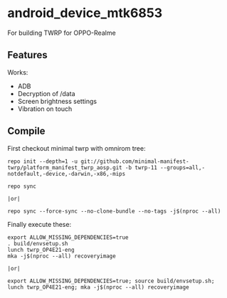 # android_device_mtk6853
For building TWRP for OPPO-Realme

## Features

Works:

- ADB
- Decryption of /data
- Screen brightness settings
- Vibration on touch

## Compile

First checkout minimal twrp with omnirom tree:

```
repo init --depth=1 -u git://github.com/minimal-manifest-twrp/platform_manifest_twrp_aosp.git -b twrp-11 --groups=all,-notdefault,-device,-darwin,-x86,-mips

repo sync

|or|

repo sync --force-sync --no-clone-bundle --no-tags -j$(nproc --all)
```

Finally execute these:

```
export ALLOW_MISSING_DEPENDENCIES=true
. build/envsetup.sh
lunch twrp_OP4E21-eng
mka -j$(nproc --all) recoveryimage

|or|

export ALLOW_MISSING_DEPENDENCIES=true; source build/envsetup.sh; lunch twrp_OP4E21-eng; mka -j$(nproc --all) recoveryimage
```
